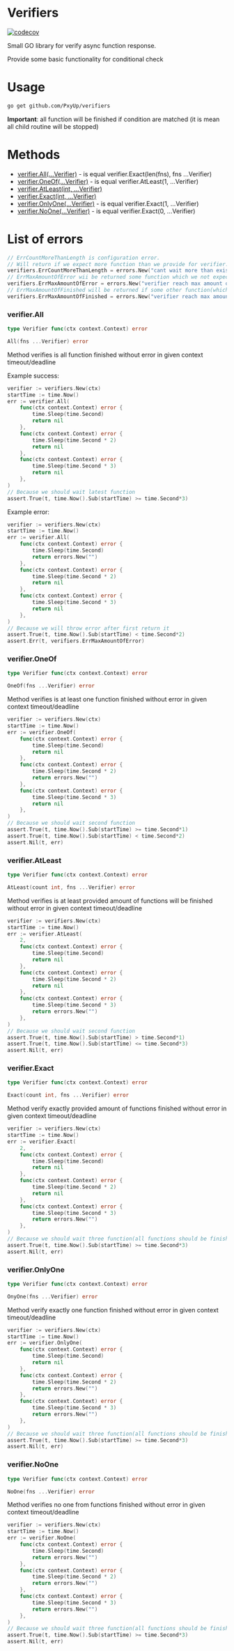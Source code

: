 # Verifiers

[![codecov](https://codecov.io/gh/PxyUp/verifiers/branch/master/graph/badge.svg)](https://codecov.io/gh/PxyUp/verifiers)

Small GO library for verify async function response.

Provide some basic functionality for conditional check

# Usage

```bash
go get github.com/PxyUp/verifiers
```

**Important**: all function will be finished if condition are matched (it is mean all child routine will be stopped)

# Methods

- [verifier.All(...Verifier)](#verifierall) - is equal verifier.Exact(len(fns), fns ...Verifier)
- [verifier.OneOf(...Verifier)](#verifieroneof) - is equal verifier.AtLeast(1, ...Verifier)
- [verifier.AtLeast(int, ...Verifier)](#verifieratleast) 
- [verifier.Exact(int, ...Verifier)](#verifierexact) 
- [verifier.OnlyOne(...Verifier)](#verifieronlyone) - is equal verifier.Exact(1, ...Verifier)
- [verifier.NoOne(...Verifier)](#verifiernoone) - is equal verifier.Exact(0, ...Verifier)

# List of errors
```go
// ErrCountMoreThanLength is configuration error.
// Will return if we expect more function than we provide for verifier.AtLeast or verifier.Exact
verifiers.ErrCountMoreThanLength = errors.New("cant wait more than exists")
// ErrMaxAmountOfError wii be returned some function which we not expect return error
verifiers.ErrMaxAmountOfError = errors.New("verifier reach max amount of error")
// ErrMaxAmountOfFinished will be returned if some other function(which we not expect) return success
verifiers.ErrMaxAmountOfFinished = errors.New("verifier reach max amount success jobs")
```

### verifier.All

```go
type Verifier func(ctx context.Context) error

All(fns ...Verifier) error
```

Method verifies is all function finished without error in given context timeout/deadline

Example success:

```go
verifier := verifiers.New(ctx)
startTime := time.Now()
err := verifier.All(
    func(ctx context.Context) error {
        time.Sleep(time.Second)
        return nil
    },
    func(ctx context.Context) error {
        time.Sleep(time.Second * 2)
        return nil
    },
    func(ctx context.Context) error {
        time.Sleep(time.Second * 3)
        return nil
    },
)
// Because we should wait latest function
assert.True(t, time.Now().Sub(startTime) >= time.Second*3)
```

Example error:

```go
verifier := verifiers.New(ctx)
startTime := time.Now()
err := verifier.All(
    func(ctx context.Context) error {
        time.Sleep(time.Second)
        return errors.New("")
    },
    func(ctx context.Context) error {
        time.Sleep(time.Second * 2)
        return nil
    },
    func(ctx context.Context) error {
        time.Sleep(time.Second * 3)
        return nil
    },
)
// Because we will throw error after first return it
assert.True(t, time.Now().Sub(startTime) < time.Second*2)
assert.Err(t, verifiers.ErrMaxAmountOfError)
```

### verifier.OneOf

```go
type Verifier func(ctx context.Context) error

OneOf(fns ...Verifier) error
```

Method verifies is at least one function finished without error in given context timeout/deadline

```go
verifier := verifiers.New(ctx)
startTime := time.Now()
err := verifier.OneOf(
    func(ctx context.Context) error {
        time.Sleep(time.Second)
        return nil
    },
    func(ctx context.Context) error {
        time.Sleep(time.Second * 2)
        return errors.New("")
    },
    func(ctx context.Context) error {
        time.Sleep(time.Second * 3)
        return nil
    },
)
// Because we should wait second function
assert.True(t, time.Now().Sub(startTime) >= time.Second*1)
assert.True(t, time.Now().Sub(startTime) < time.Second*2)
assert.Nil(t, err)
```

### verifier.AtLeast

```go
type Verifier func(ctx context.Context) error

AtLeast(count int, fns ...Verifier) error
```

Method verifies is at least provided amount of functions will be finished without error in given context timeout/deadline

```go
verifier := verifiers.New(ctx)
startTime := time.Now()
err := verifier.AtLeast(
    2,
    func(ctx context.Context) error {
        time.Sleep(time.Second)
        return nil
    },
    func(ctx context.Context) error {
        time.Sleep(time.Second * 2)
        return nil
    },
    func(ctx context.Context) error {
        time.Sleep(time.Second * 3)
        return errors.New("")
    },
)
// Because we should wait second function
assert.True(t, time.Now().Sub(startTime) > time.Second*1)
assert.True(t, time.Now().Sub(startTime) <= time.Second*3)
assert.Nil(t, err)
```

### verifier.Exact

```go
type Verifier func(ctx context.Context) error

Exact(count int, fns ...Verifier) error
```

Method verify exactly provided amount of functions finished without error in given context timeout/deadline

```go
verifier := verifiers.New(ctx)
startTime := time.Now()
err := verifier.Exact(
    2,
    func(ctx context.Context) error {
        time.Sleep(time.Second)
        return nil
    },
    func(ctx context.Context) error {
        time.Sleep(time.Second * 2)
        return nil
    },
    func(ctx context.Context) error {
        time.Sleep(time.Second * 3)
        return errors.New("")
    },
)
// Because we should wait three function(all functions should be finished)
assert.True(t, time.Now().Sub(startTime) >= time.Second*3)
assert.Nil(t, err)
```

### verifier.OnlyOne

```go
type Verifier func(ctx context.Context) error

OnyOne(fns ...Verifier) error
```

Method verify exactly one function finished without error in given context timeout/deadline

```go
verifier := verifiers.New(ctx)
startTime := time.Now()
err := verifier.OnlyOne(
    func(ctx context.Context) error {
        time.Sleep(time.Second)
        return nil
    },
    func(ctx context.Context) error {
        time.Sleep(time.Second * 2)
        return errors.New("")
    },
    func(ctx context.Context) error {
        time.Sleep(time.Second * 3)
        return errors.New("")
    },
)
// Because we should wait three function(all functions should be finished)
assert.True(t, time.Now().Sub(startTime) >= time.Second*3)
assert.Nil(t, err)
```

### verifier.NoOne

```go
type Verifier func(ctx context.Context) error

NoOne(fns ...Verifier) error
```

Method verifies no one from functions finished without error in given context timeout/deadline

```go
verifier := verifiers.New(ctx)
startTime := time.Now()
err := verifier.NoOne(
    func(ctx context.Context) error {
        time.Sleep(time.Second)
        return errors.New("")
    },
    func(ctx context.Context) error {
        time.Sleep(time.Second * 2)
        return errors.New("")
    },
    func(ctx context.Context) error {
        time.Sleep(time.Second * 3)
        return errors.New("")
    },
)
// Because we should wait three function(all functions should be finished)
assert.True(t, time.Now().Sub(startTime) >= time.Second*3)
assert.Nil(t, err)
```